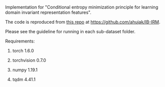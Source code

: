 Implementation for "Conditional entropy minimization principle for learning domain invariant representation features".

The code is reproduced from [this repo](https://github.com/ahujak/IB-IRM) at https://github.com/ahujak/IB-IRM.    

Please see the guideline for running in each sub-dataset folder. 

Requirements: 
  1. torch 1.6.0
  
  2. torchvision 0.7.0
  
  3. numpy 1.19.1
  
  4. tqdm 4.41.1
